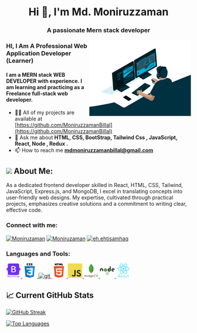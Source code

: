 


<h1 align="center">Hi 👋, I'm Md. Moniruzzaman</h1>
<h3 align="center">A passionate Mern stack developer</h3>

<img align="right" alt="coding" width="55%" src="https://github.com/MoniruzzamanBillal/MoniruzzamanBillal/blob/69536e2b511026e0d0f9a09cfc8dc685ecdbea1b/code.gif">
<h3 align="left">HI, I Am A Professional Web Application Developer (Learner)</h3>




<h4 align="left">I am a MERN stack WEB DEVELOPER with experience. I am learning and practicing as a Freelance full-stack web developer.</h4>


- 👨‍💻 All of my projects are available at [https://github.com/MoniruzzamanBillal](https://github.com/MoniruzzamanBillal)
- 💬 Ask me about **HTML, CSS, BootStrap, Tailwind Css , JavaScript, React, Node , Redux .**
- 📫 How to reach me **mdmoniruzzamanbillal@gmail.com**



## <img src="https://media.giphy.com/media/WUlplcMpOCEmTGBtBW/giphy.gif" width="40"> **About Me:**
As a dedicated frontend developer skilled in React, HTML, CSS, Tailwind, JavaScript, Express.js, and MongoDB, I excel in translating concepts into user-friendly web designs. My expertise, cultivated through practical projects, emphasizes creative solutions and a commitment to writing clear, effective code.





<h3 align="left">Connect with me:</h3>
<p align="left">
<a href="https://x.com/MdMoniruzz48991" target="blank"><img align="center" src="https://raw.githubusercontent.com/rahuldkjain/github-profile-readme-generator/master/src/images/icons/Social/twitter.svg" alt="Moniruzaman" height="30" width="40" /></a>
<a href="https://linkedin.com/in/MoniruzzamanBillal3018" target="blank"><img align="center" src="https://raw.githubusercontent.com/rahuldkjain/github-profile-readme-generator/master/src/images/icons/Social/linked-in-alt.svg" alt="Moniruzaman" height="30" width="40" /></a>
<a href="https://www.facebook.com/MoniruzzamanBillal3018" target="blank"><img align="center" src="https://raw.githubusercontent.com/rahuldkjain/github-profile-readme-generator/master/src/images/icons/Social/facebook.svg" alt="eh.ehtisamhaq" height="30" width="40" /></a>

</p>


<h3 align="left">Languages and Tools:</h3>
<p align="left"> <a href="https://getbootstrap.com" target="_blank"> <img src="https://raw.githubusercontent.com/devicons/devicon/master/icons/bootstrap/bootstrap-plain-wordmark.svg" alt="bootstrap" width="40" height="40"/> </a> <a href="https://www.w3schools.com/css/" target="_blank"> <img src="https://raw.githubusercontent.com/devicons/devicon/master/icons/css3/css3-original-wordmark.svg" alt="css3" width="40" height="40"/> </a> <a href="https://git-scm.com/" target="_blank"> <img src="https://www.vectorlogo.zone/logos/git-scm/git-scm-icon.svg" alt="git" width="40" height="40"/> </a> <a href="https://www.w3.org/html/" target="_blank"> <img src="https://raw.githubusercontent.com/devicons/devicon/master/icons/html5/html5-original-wordmark.svg" alt="html5" width="40" height="40"/> </a> <a href="https://developer.mozilla.org/en-US/docs/Web/JavaScript" target="_blank"> <img src="https://raw.githubusercontent.com/devicons/devicon/master/icons/javascript/javascript-original.svg" alt="javascript" width="40" height="40"/> </a> <a href="https://www.mongodb.com/" target="_blank"> <img src="https://raw.githubusercontent.com/devicons/devicon/master/icons/mongodb/mongodb-original-wordmark.svg" alt="mongodb" width="40" height="40"/> </a> <a href="https://nodejs.org" target="_blank"> <img src="https://raw.githubusercontent.com/devicons/devicon/master/icons/nodejs/nodejs-original-wordmark.svg" alt="nodejs" width="40" height="40"/> </a>  <a href="https://reactjs.org/" target="_blank"> <img src="https://raw.githubusercontent.com/devicons/devicon/master/icons/react/react-original-wordmark.svg" alt="react" width="40" height="40"/> </a> </p>




## 📈 Current GitHub Stats

[![GitHub Streak](https://streak-stats.demolab.com?user=MoniruzzamanBillal&theme=gruvbox-duo)](https://git.io/streak-stats)



<a href="https://github.com/MoniruzzamanBillal" align="center"><img src="https://github-readme-stats.vercel.app/api/top-langs/?username=MoniruzzamanBillal&langs_count=10&title_color=0891b2&text_color=ffffff&icon_color=0891b2&bg_color=1c1917&hide_border=true&locale=en&custom_title=Top%20%Languages" alt="Top Languages" /></a>




